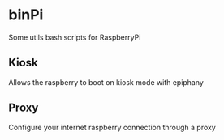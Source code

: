 # binPi
Some utils bash scripts for RaspberryPi

## Kiosk
Allows the raspberry to boot on kiosk mode with epiphany

## Proxy
Configure your internet raspberry connection through a proxy
